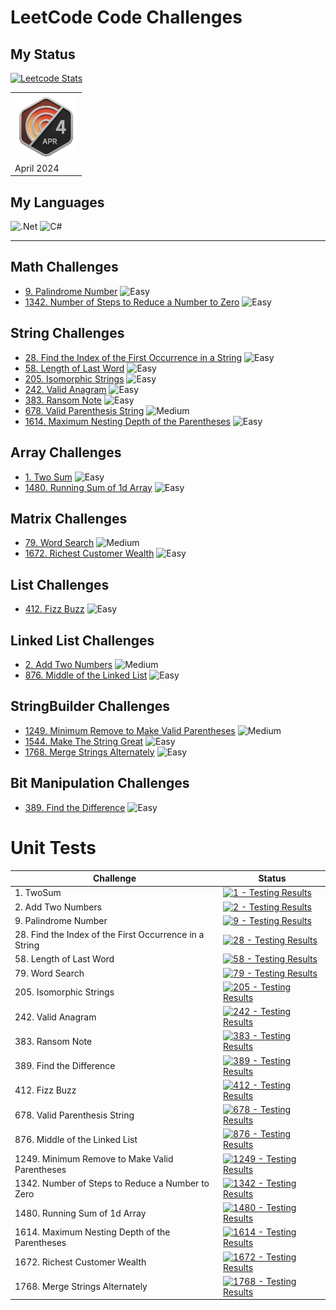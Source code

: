 # LeetCode Code Challenges

## My Status

[![Leetcode Stats](https://leetcard.jacoblin.cool/F4NT0_C0D3?theme=dark&font=Fira%20Code&ext=heatmap)](https://leetcode.com/F4NT0_C0D3/)

<table>
    <tr>
        <th><img src="img/2024-04.gif" width="100"></th>
    </tr>
    <tr>
        <td>April 2024</td>
    </tr>
</table>

## My Languages

![.Net](https://img.shields.io/badge/.NET-5C2D91?style=for-the-badge&logo=.net&logoColor=white)
![C#](https://img.shields.io/badge/c%23-%23239120.svg?style=for-the-badge&color=purple&logo=csharp&logoColor=white)

---

## Math Challenges

- [9. Palindrome Number](9/index) ![Easy](https://img.shields.io/badge/Easy-lightgreen)
- [1342. Number of Steps to Reduce a Number to Zero](1342/index) ![Easy](https://img.shields.io/badge/Easy-lightgreen) 

## String Challenges

- [28. Find the Index of the First Occurrence in a String](28/index) ![Easy](https://img.shields.io/badge/Easy-lightgreen)
- [58. Length of Last Word](58/index) ![Easy](https://img.shields.io/badge/Easy-lightgreen)
- [205. Isomorphic Strings](205/index) ![Easy](https://img.shields.io/badge/Easy-lightgreen)
- [242. Valid Anagram](242/index) ![Easy](https://img.shields.io/badge/Easy-lightgreen) 
- [383. Ransom Note](383/index) ![Easy](https://img.shields.io/badge/Easy-lightgreen)
- [678. Valid Parenthesis String](678/index) ![Medium](https://img.shields.io/badge/Medium-yellow)
- [1614. Maximum Nesting Depth of the Parentheses](1614/index) ![Easy](https://img.shields.io/badge/Easy-lightgreen)

## Array Challenges

- [1.  Two Sum](1/index) ![Easy](https://img.shields.io/badge/Easy-lightgreen)
- [1480. Running Sum of 1d Array](1480/index) ![Easy](https://img.shields.io/badge/Easy-lightgreen)

## Matrix Challenges

- [79. Word Search](79/index)  ![Medium](https://img.shields.io/badge/Medium-yellow)
- [1672. Richest Customer Wealth](1672/index) ![Easy](https://img.shields.io/badge/Easy-lightgreen)

## List Challenges

- [412. Fizz Buzz](412/index)  ![Easy](https://img.shields.io/badge/Easy-lightgreen)

## Linked List Challenges

- [2. Add Two Numbers](2/index) ![Medium](https://img.shields.io/badge/Medium-yellow)
- [876. Middle of the Linked List](876/index) ![Easy](https://img.shields.io/badge/Easy-lightgreen)

## StringBuilder Challenges

- [1249. Minimum Remove to Make Valid Parentheses](1249/index) ![Medium](https://img.shields.io/badge/Medium-yellow)
- [1544. Make The String Great](1544/index) ![Easy](https://img.shields.io/badge/Easy-lightgreen)
- [1768. Merge Strings Alternately](1768/index) ![Easy](https://img.shields.io/badge/Easy-lightgreen)

## Bit Manipulation Challenges

- [389. Find the Difference](389/index) ![Easy](https://img.shields.io/badge/Easy-lightgreen)


# Unit Tests

| Challenge | Status
|---|---|
| 1. TwoSum | [![1 - Testing Results](https://github.com/F4NT0/My-LeetCode-Solvings/actions/workflows/1.yml/badge.svg)](https://github.com/F4NT0/My-LeetCode-Solvings/actions/workflows/1.yml)
| 2. Add Two Numbers | [![2 - Testing Results](https://github.com/F4NT0/My-LeetCode-Solvings/actions/workflows/2.yml/badge.svg)](https://github.com/F4NT0/My-LeetCode-Solvings/actions/workflows/2.yml)
| 9. Palindrome Number| [![9 - Testing Results](https://github.com/F4NT0/My-LeetCode-Solvings/actions/workflows/9.yml/badge.svg)](https://github.com/F4NT0/My-LeetCode-Solvings/actions/workflows/9.yml)
| 28. Find the Index of the First Occurrence in a String | [![28 - Testing Results](https://github.com/F4NT0/My-LeetCode-Solvings/actions/workflows/28.yml/badge.svg)](https://github.com/F4NT0/My-LeetCode-Solvings/actions/workflows/28.yml)
| 58. Length of Last Word| [![58 - Testing Results](https://github.com/F4NT0/My-LeetCode-Solvings/actions/workflows/58.yml/badge.svg)](https://github.com/F4NT0/My-LeetCode-Solvings/actions/workflows/58.yml)
| 79. Word Search | [![79 - Testing Results](https://github.com/F4NT0/My-LeetCode-Solvings/actions/workflows/79.yml/badge.svg)](https://github.com/F4NT0/My-LeetCode-Solvings/actions/workflows/79.yml)
| 205. Isomorphic Strings | [![205 - Testing Results](https://github.com/F4NT0/My-LeetCode-Solvings/actions/workflows/205.yml/badge.svg)](https://github.com/F4NT0/My-LeetCode-Solvings/actions/workflows/205.yml)
| 242. Valid Anagram | [![242 - Testing Results](https://github.com/F4NT0/My-LeetCode-Solvings/actions/workflows/242.yml/badge.svg)](https://github.com/F4NT0/My-LeetCode-Solvings/actions/workflows/242.yml)
| 383. Ransom Note | [![383 - Testing Results](https://github.com/F4NT0/My-LeetCode-Solvings/actions/workflows/383.yml/badge.svg)](https://github.com/F4NT0/My-LeetCode-Solvings/actions/workflows/383.yml)
| 389. Find the Difference | [![389 - Testing Results](https://github.com/F4NT0/My-LeetCode-Solvings/actions/workflows/389.yml/badge.svg)](https://github.com/F4NT0/My-LeetCode-Solvings/actions/workflows/389.yml)
| 412. Fizz Buzz | [![412 - Testing Results](https://github.com/F4NT0/My-LeetCode-Solvings/actions/workflows/412.yml/badge.svg)](https://github.com/F4NT0/My-LeetCode-Solvings/actions/workflows/412.yml)
| 678. Valid Parenthesis String | [![678 - Testing Results](https://github.com/F4NT0/My-LeetCode-Solvings/actions/workflows/678.yml/badge.svg)](https://github.com/F4NT0/My-LeetCode-Solvings/actions/workflows/678.yml)
| 876. Middle of the Linked List | [![876 - Testing Results](https://github.com/F4NT0/My-LeetCode-Solvings/actions/workflows/876.yml/badge.svg)](https://github.com/F4NT0/My-LeetCode-Solvings/actions/workflows/876.yml)
| 1249. Minimum Remove to Make Valid Parentheses | [![1249 - Testing Results](https://github.com/F4NT0/My-LeetCode-Solvings/actions/workflows/1249.yml/badge.svg)](https://github.com/F4NT0/My-LeetCode-Solvings/actions/workflows/1249.yml)
| 1342. Number of Steps to Reduce a Number to Zero | [![1342 - Testing Results](https://github.com/F4NT0/My-LeetCode-Solvings/actions/workflows/1342.yml/badge.svg)](https://github.com/F4NT0/My-LeetCode-Solvings/actions/workflows/1342.yml)
| 1480. Running Sum of 1d Array | [![1480 - Testing Results](https://github.com/F4NT0/My-LeetCode-Solvings/actions/workflows/1480.yml/badge.svg)](https://github.com/F4NT0/My-LeetCode-Solvings/actions/workflows/1480.yml)
| 1614. Maximum Nesting Depth of the Parentheses | [![1614 - Testing Results](https://github.com/F4NT0/My-LeetCode-Solvings/actions/workflows/1614.yml/badge.svg)](https://github.com/F4NT0/My-LeetCode-Solvings/actions/workflows/1614.yml)
| 1672. Richest Customer Wealth  | [![1672 - Testing Results](https://github.com/F4NT0/My-LeetCode-Solvings/actions/workflows/1672.yml/badge.svg)](https://github.com/F4NT0/My-LeetCode-Solvings/actions/workflows/1672.yml)
| 1768. Merge Strings Alternately | [![1768 - Testing Results](https://github.com/F4NT0/My-LeetCode-Solvings/actions/workflows/1768.yml/badge.svg)](https://github.com/F4NT0/My-LeetCode-Solvings/actions/workflows/1768.yml)